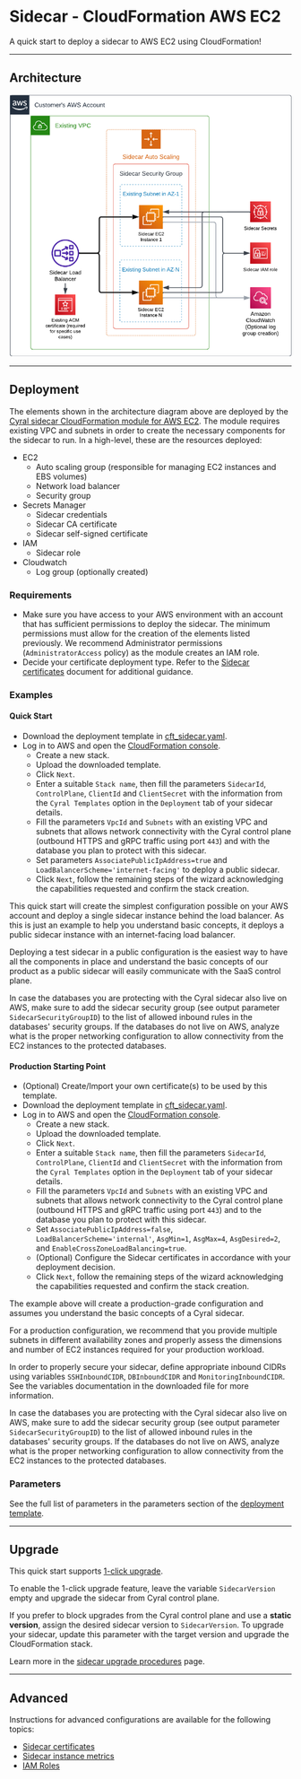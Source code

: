 # Sidecar - CloudFormation AWS EC2

A quick start to deploy a sidecar to AWS EC2 using CloudFormation!

---

## Architecture

![Deployment architecture](images/aws_architecture.png)

---

## Deployment

The elements shown in the architecture diagram above are deployed by the [Cyral sidecar CloudFormation module for AWS EC2](https://github.com/cyralinc/sidecar-cloudformation-ec2/). The module requires existing VPC and subnets in order to create the necessary components for the sidecar to run. In a high-level, these are the resources deployed:

* EC2
    * Auto scaling group (responsible for managing EC2 instances and EBS volumes)
    * Network load balancer
    * Security group
* Secrets Manager
    * Sidecar credentials
    * Sidecar CA certificate
    * Sidecar self-signed certificate
* IAM
    * Sidecar role
* Cloudwatch
    * Log group (optionally created)

### Requirements

* Make sure you have access to your AWS environment with an account that has sufficient permissions to deploy the sidecar. The minimum permissions must allow for the creation of the elements listed previously. We recommend Administrator permissions (`AdministratorAccess` policy) as the module creates an IAM role.
* Decide your certificate deployment type. Refer to the [Sidecar certificates](./docs/certificates.md) document for additional guidance.

### Examples

#### Quick Start

* Download the deployment template in [cft_sidecar.yaml](./cft_sidecar.yaml).
* Log in to AWS and open the [CloudFormation console](http://console.aws.amazon.com/cloudformation/home).
    * Create a new stack.
    * Upload the downloaded template.
    * Click `Next`.
    * Enter a suitable `Stack name`, then fill the parameters `SidecarId`, `ControlPlane`, `ClientId` and 
    `ClientSecret` with the information from the `Cyral Templates` option
    in the `Deployment` tab of your sidecar details.
    * Fill the parameters `VpcId` and `Subnets` with an existing VPC and subnets that allows 
    network connectivity with the Cyral control plane (outbound HTTPS and gRPC traffic using port `443`)
    and with the database you plan to protect with this sidecar.
    * Set parameters `AssociatePublicIpAddress=true` and `LoadBalancerScheme='internet-facing'`
    to deploy a public sidecar.
    * Click `Next`, follow the remaining steps of the wizard acknowledging the capabilities requested and confirm the stack creation.

This quick start will create the simplest configuration possible on your AWS account
and deploy a single sidecar instance behind the load balancer. As this is just an example
to help you understand basic concepts, it deploys a public sidecar instance with an
internet-facing load balancer.

Deploying a test sidecar in a public configuration is the easiest way to have all the components
in place and understand the basic concepts of our product as a public sidecar will easily
communicate with the SaaS control plane.

In case the databases you are protecting with the Cyral sidecar also live on AWS, make sure to
add the sidecar security group (see output parameter `SidecarSecurityGroupID`) to the list of
allowed inbound rules in the databases' security groups. If the databases do not live on AWS,
analyze what is the proper networking configuration to allow connectivity from the EC2
instances to the protected databases.

#### Production Starting Point

* (Optional) Create/Import your own certificate(s) to be used by this template.
* Download the deployment template in [cft_sidecar.yaml](./cft_sidecar.yaml).
* Log in to AWS and open the [CloudFormation console](http://console.aws.amazon.com/cloudformation/home).
    * Create a new stack.
    * Upload the downloaded template.
    * Click `Next`.
    * Enter a suitable `Stack name`, then fill the parameters `SidecarId`, `ControlPlane`, `ClientId` and 
    `ClientSecret` with the information from the `Cyral Templates` option
    in the `Deployment` tab of your sidecar details.
    * Fill the parameters `VpcId` and `Subnets` with an existing VPC and subnets that allows 
    network connectivity to the Cyral control plane (outbound HTTPS and gRPC traffic using port `443`)
    and to the database you plan to protect with this sidecar.
    * Set `AssociatePublicIpAddress=false`, `LoadBalancerScheme='internal'`, `AsgMin=1`, `AsgMax=4`, 
    `AsgDesired=2`, and `EnableCrossZoneLoadBalancing=true`.
    * (Optional) Configure the Sidecar certificates in accordance with your deployment decision.
    * Click `Next`, follow the remaining steps of the wizard acknowledging the capabilities requested and confirm the stack creation.

The example above will create a production-grade configuration and assumes you understand
the basic concepts of a Cyral sidecar.

For a production configuration, we recommend that you provide multiple subnets in different
availability zones and properly assess the dimensions and number of EC2 instances required
for your production workload.

In order to properly secure your sidecar, define appropriate inbound CIDRs using variables
`SSHInboundCIDR`, `DBInboundCIDR` and `MonitoringInboundCIDR`. See the
variables documentation in the downloaded file for more information.

In case the databases you are protecting with the Cyral sidecar also live on AWS, make sure to
add the sidecar security group (see output parameter `SidecarSecurityGroupID`) to the list of
allowed inbound rules in the databases' security groups. If the databases do not live on AWS,
analyze what is the proper networking configuration to allow connectivity from the EC2
instances to the protected databases.

### Parameters

See the full list of parameters in the parameters section of the [deployment template](./cft_sidecar.yaml).

---

## Upgrade

This quick start supports [1-click upgrade](https://cyral.com/docs/sidecars/manage/upgrade#1-click-upgrade).

To enable the 1-click upgrade feature, leave the variable `SidecarVersion` empty and upgrade
the sidecar from Cyral control plane.

If you prefer to block upgrades from the Cyral control plane and use a **static version**, assign
the desired sidecar version to `SidecarVersion`. To upgrade your sidecar, update this parameter
with the target version and upgrade the CloudFormation stack.

Learn more in the [sidecar upgrade procedures](https://cyral.com/docs/sidecars/manage/upgrade) page.

---

## <a name="advanced"/>Advanced

Instructions for advanced configurations are available for the following topics:

* [Sidecar certificates](./docs/certificates.md)
* [Sidecar instance metrics](./docs/metrics.md)
* [IAM Roles](./docs/iam.md)
